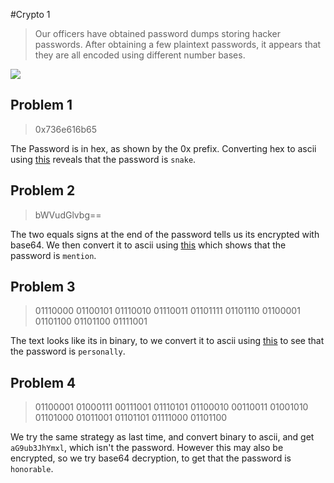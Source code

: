 #Crypto 1

>Our officers have obtained password dumps storing hacker passwords. After obtaining a few plaintext passwords, it appears that they are all encoded using different number bases.

![](./one.png)

## Problem 1
>0x736e616b65

The Password is in hex, as shown by the 0x prefix. Converting hex to ascii using [this](http://www.rapidtables.com/convert/number/hex-to-ascii.htm)
reveals that the password is `snake`.

## Problem 2
>bWVudGlvbg==

The two equals signs at the end of the password tells us its encrypted with base64. We then convert it to ascii using [this](https://www.base64decode.org/)
which shows that the password is `mention`. 

## Problem 3
> 01110000 01100101 01110010 01110011 01101111 01101110 01100001 01101100 01101100 01111001	

The text looks like its in binary, to we convert it to ascii using [this](http://www.binaryhexconverter.com/binary-to-ascii-text-converter)
to see that the password is `personally`. 

## Problem 4
> 01100001 01000111 00111001 01110101 01100010 00110011 01001010 01101000 01011001 01101101 01111000 01101100	

We try the same strategy as last time, and convert binary to ascii, and get `aG9ub3JhYmxl`, which isn't the password. However
this may also be encrypted, so we try base64 decryption, to get that the password is `honorable`.


